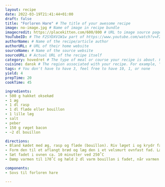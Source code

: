 ```yaml
---
layout: recipe
date: 2022-03-19T21:41:44+01:00
draft: false
title: "Forloren Hare" # The title of your awesome recipe
image: no-image.jpg # Name of image in recipe bundle
imagecredit: https://placekitten.com/600/800 # URL to image source page, website, or creator
YouTubeID: # The F2SYDXV1W1w part of https://www.youtube.com/watch?v=F2SYDXV1W1w
authorName: # Name of the recipe/article author
authorURL: # URL of their home website
sourceName: # Name of the source website
sourceURL: # Actual URL of the recipe itself
category: hovedret # The type of meal or course your recipe is about. For example: "dinner", "entree", or "dessert".
cuisine: dansk # The region associated with your recipe. For example, "French", Mediterranean", or "American".
tags: # You don't have to have 3, feel free to have 10, 1, or none
yield: 4
prepTime: 20
cookTime: 45

ingredients:
- 500 g hakket oksekød
- 1 æg
- 1 dl rasp
- 1 dl fløde eller bouillon
- 1 lille løg
- salt
- peber
- 150 g røget bacon
- ~2 dl bouillon

directions:
- Bland kødet med æg, rasp og fløde (bouillon). Riv løget i og krydr farsen med salt og peber.
- Form den til et aflangt brød og læg den i et velsmurt ovnfast fad. Læg vaconskiverne over kødet.
- Sæt fadet i ovnen ca. 10 minutter ved 250˚C
- Dæmp varmen til 170˚C og hæld 2 dl varm bouillon i fadet, når varmen *er* dalet, ellers fordamper den omgående. Lad "haren" stege videre ca. 20 minutter. Dryp af og til med stegeskyen. Fjern baconskiverne, så "haren" kan tage ensartet farve, yderligere 10 min.

components:
- Sovs til forloren hare

---
```

